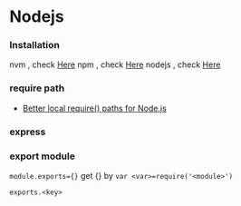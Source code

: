 # Nodejs

### Installation
nvm , check [Here](https://github.com/bizshuk/env_setup/pkg/nvm/README.md)
npm , check [Here](https://github.com/bizshuk/env_setup/pkg/npm/README.md)
nodejs , check [Here](https://github.com/bizshuk/env_setup/pkg/nodejs/README.md)

### require path
- [Better local require() paths for Node.js](https://gist.github.com/branneman/8048520)

### express



### export module
`module.exports={}`
get {} by `var <var>=require('<module>')`

`exports.<key>`

